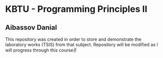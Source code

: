 # KBTU - Programming Principles II 
## Aibassov Danial

This repository was created in order to store and demonstrate the laboratory works (TSIS) from that subject. Repository will be modified as I will progress through this course✌️
